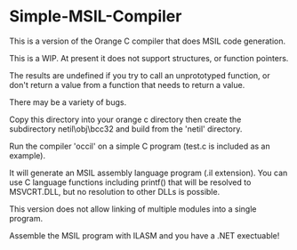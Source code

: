 # Simple-MSIL-Compiler

This is a version of the Orange C compiler that does MSIL code generation.

This is a WIP.  At present it does not support structures, or function pointers.   

The results are undefined if you try to call an unprototyped function, or don't return a value from a function that needs
to return a value.

There may be a variety of bugs.

Copy this directory into your orange c directory then create the subdirectory netil\obj\bcc32 and build from the 'netil' directory.

Run the compiler 'occil' on a simple C program (test.c is included as an example).

It will generate an MSIL assembly language program (.il extension).   You can use C language functions including printf() that will be resolved to MSVCRT.DLL, but no resolution to other DLLs is possible.

This version does not allow linking of multiple modules into a single program.

Assemble the MSIL program with ILASM and you have a .NET exectuable!

